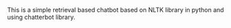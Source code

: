 This is a simple retrieval based chatbot based on NLTK library in python and using chatterbot library.